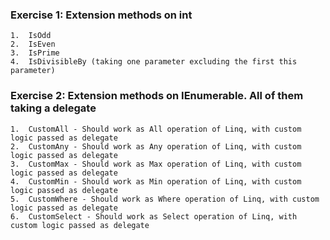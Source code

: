  

### Exercise 1: Extension methods on int
```
1.	IsOdd
2.	IsEven
3.	IsPrime
4.	IsDivisibleBy (taking one parameter excluding the first this parameter)
```

### Exercise 2: Extension methods on IEnumerable<T>. All of them taking a delegate
```
1.	CustomAll - Should work as All operation of Linq, with custom logic passed as delegate
2.	CustomAny - Should work as Any operation of Linq, with custom logic passed as delegate
3.	CustomMax - Should work as Max operation of Linq, with custom logic passed as delegate
4.	CustomMin - Should work as Min operation of Linq, with custom logic passed as delegate
5.	CustomWhere - Should work as Where operation of Linq, with custom logic passed as delegate
6.	CustomSelect - Should work as Select operation of Linq, with custom logic passed as delegate
```

